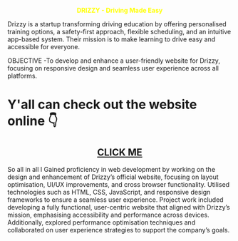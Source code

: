 <p align="center">
  <b><span style="color: yellow;">DRIZZY - Driving Made Easy</span></b>
</p>

Drizzy is a startup transforming driving education by offering personalised training options, a safety-first approach, flexible scheduling, and
an intuitive app-based system. Their mission is to make learning to drive easy and accessible for everyone.

OBJECTIVE -To develop and enhance a user-friendly website for Drizzy, focusing on responsive design and seamless user experience across all
platforms.

<h1> Y'all can check out the website online 👇 </h1>
<h2 align="center">
  <a href="https://https://www.drizzy.in/ target="_blank">CLICK ME</a>
</h2>


So all in all I Gained proficiency in web development by working on the design and enhancement of Drizzy’s official website, focusing on layout optimisation, UI/UX improvements, and cross browser functionality. Utilised technologies such as HTML, CSS, JavaScript, and responsive design frameworks to ensure a seamless user experience. Project work included developing a fully functional, user-centric website that aligned with Drizzy’s mission, emphasising accessibility and performance across devices. Additionally, explored performance optimisation techniques and collaborated on user experience strategies to support the company’s goals.
